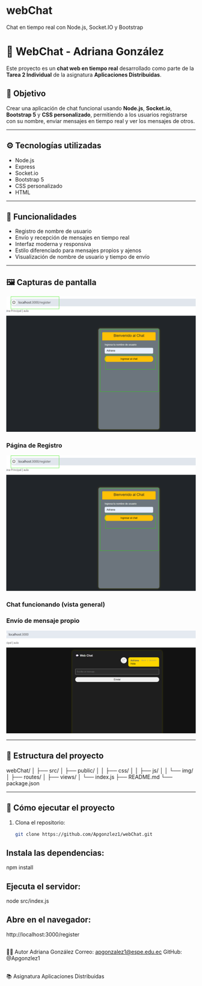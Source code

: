 # webChat
Chat en tiempo real con Node.js, Socket.IO y Bootstrap
# 💬 WebChat - Adriana González

Este proyecto es un **chat web en tiempo real** desarrollado como parte de la **Tarea 2 Individual** de la asignatura **Aplicaciones Distribuidas**.

## 🧠 Objetivo

Crear una aplicación de chat funcional usando **Node.js**, **Socket.io**, **Bootstrap 5** y **CSS personalizado**, permitiendo a los usuarios registrarse con su nombre, enviar mensajes en tiempo real y ver los mensajes de otros.

---

## ⚙️ Tecnologías utilizadas

- Node.js  
- Express  
- Socket.io  
- Bootstrap 5  
- CSS personalizado  
- HTML  

---

## 🚀 Funcionalidades

- Registro de nombre de usuario  
- Envío y recepción de mensajes en tiempo real  
- Interfaz moderna y responsiva  
- Estilo diferenciado para mensajes propios y ajenos  
- Visualización de nombre de usuario y tiempo de envío  

---

## 🖼️ Capturas de pantalla

![Chat general](capturas/chat_general.png)


### Página de Registro  
![Registro](capturas/registro.png)


### Chat funcionando (vista general)  




### Envío de mensaje propio  
![Mensaje propio](capturas/mensaje_propio.png)


---

## 📁 Estructura del proyecto

webChat/
│
├── src/
│ ├── public/
│ │ ├── css/
│ │ ├── js/
│ │ └── img/
│ ├── routes/
│ ├── views/
│ └── index.js
├── README.md
└── package.json


---

## 🔄 Cómo ejecutar el proyecto

1. Clona el repositorio:  
   ```bash
   git clone https://github.com/Apgonzlez1/webChat.git

## Instala las dependencias:


npm install

## Ejecuta el servidor:


node src/index.js

## Abre en el navegador:


http://localhost:3000/register
## 
🙋‍♀️ Autor
Adriana González
Correo: apgonzalez1@espe.edu.ec
GitHub: @Apgonzlez1

## 

📚 Asignatura
Aplicaciones Distribuidas
